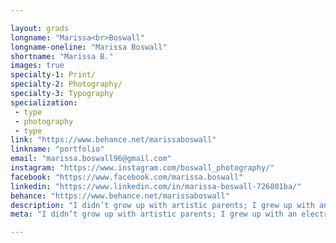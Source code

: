 ```yaml
---

layout: grads
longname: "Marissa<br>Boswall"
longname-oneline: "Marissa Boswall"
shortname: "Marissa B."
images: true
specialty-1: Print/
specialty-2: Photography/
specialty-3: Typography
specialization:
 - type
 - photography
 - type
link: "https://www.behance.net/marissaboswall"
linkname: "portfolio"
email: "marissa.boswall96@gmail.com"
instagram: "https://www.instagram.com/boswall_photography/"
facebook: "https://www.facebook.com/marissa.boswall"
linkedin: "https://www.linkedin.com/in/marissa-boswall-726801ba/"
behance: "https://www.behance.net/marissaboswall"
description: "I didn’t grow up with artistic parents; I grew up with an electrical engineer and a purchasing clerk, but somehow they made a graphic designer."
meta: "I didn’t grow up with artistic parents; I grew up with an electrical engineer and a purchasing clerk, but somehow they made a graphic designer."

---
```


